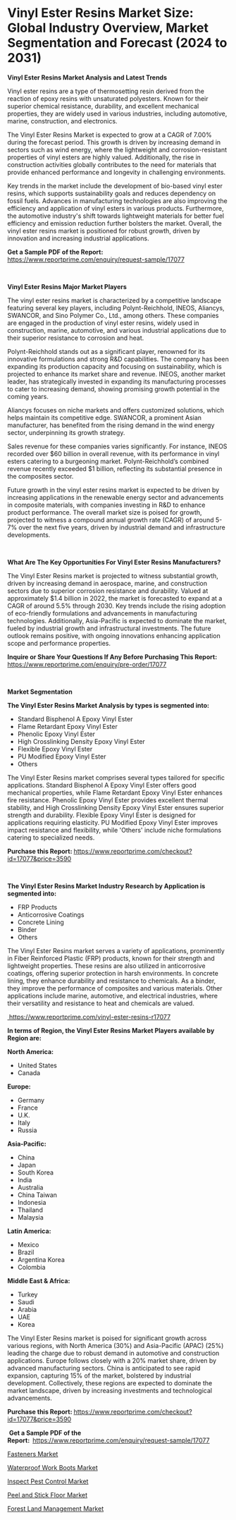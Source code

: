 <p><h1>Vinyl Ester Resins Market Size: Global Industry Overview, Market Segmentation and Forecast (2024 to 2031)</h1></p><p><strong>Vinyl Ester Resins Market Analysis and Latest Trends</strong></p>
<p><p>Vinyl ester resins are a type of thermosetting resin derived from the reaction of epoxy resins with unsaturated polyesters. Known for their superior chemical resistance, durability, and excellent mechanical properties, they are widely used in various industries, including automotive, marine, construction, and electronics. </p><p>The Vinyl Ester Resins Market is expected to grow at a CAGR of 7.00% during the forecast period. This growth is driven by increasing demand in sectors such as wind energy, where the lightweight and corrosion-resistant properties of vinyl esters are highly valued. Additionally, the rise in construction activities globally contributes to the need for materials that provide enhanced performance and longevity in challenging environments.</p><p>Key trends in the market include the development of bio-based vinyl ester resins, which supports sustainability goals and reduces dependency on fossil fuels. Advances in manufacturing technologies are also improving the efficiency and application of vinyl esters in various products. Furthermore, the automotive industry's shift towards lightweight materials for better fuel efficiency and emission reduction further bolsters the market. Overall, the vinyl ester resins market is positioned for robust growth, driven by innovation and increasing industrial applications.</p></p>
<p><strong>Get a Sample PDF of the Report:&nbsp;</strong> <a href="https://www.reportprime.com/enquiry/request-sample/17077?utm_campaign=1131&utm_medium=2&utm_source=Github&utm_content=ia&utm_term=24112024&utm_id=vinyl-ester-resins">https://www.reportprime.com/enquiry/request-sample/17077</a></p>
<p>&nbsp;</p>
<p><strong>Vinyl Ester Resins Major Market Players</strong></p>
<p><p>The vinyl ester resins market is characterized by a competitive landscape featuring several key players, including Polynt-Reichhold, INEOS, Aliancys, SWANCOR, and Sino Polymer Co., Ltd., among others. These companies are engaged in the production of vinyl ester resins, widely used in construction, marine, automotive, and various industrial applications due to their superior resistance to corrosion and heat.</p><p>Polynt-Reichhold stands out as a significant player, renowned for its innovative formulations and strong R&D capabilities. The company has been expanding its production capacity and focusing on sustainability, which is projected to enhance its market share and revenue. INEOS, another market leader, has strategically invested in expanding its manufacturing processes to cater to increasing demand, showing promising growth potential in the coming years. </p><p>Aliancys focuses on niche markets and offers customized solutions, which helps maintain its competitive edge. SWANCOR, a prominent Asian manufacturer, has benefited from the rising demand in the wind energy sector, underpinning its growth strategy. </p><p>Sales revenue for these companies varies significantly. For instance, INEOS recorded over $60 billion in overall revenue, with its performance in vinyl esters catering to a burgeoning market. Polynt-Reichhold’s combined revenue recently exceeded $1 billion, reflecting its substantial presence in the composites sector.</p><p>Future growth in the vinyl ester resins market is expected to be driven by increasing applications in the renewable energy sector and advancements in composite materials, with companies investing in R&D to enhance product performance. The overall market size is poised for growth, projected to witness a compound annual growth rate (CAGR) of around 5-7% over the next five years, driven by industrial demand and infrastructure developments.</p></p>
<p>&nbsp;</p>
<p><strong>What Are The Key Opportunities For Vinyl Ester Resins Manufacturers?</strong></p>
<p><p>The Vinyl Ester Resins market is projected to witness substantial growth, driven by increasing demand in aerospace, marine, and construction sectors due to superior corrosion resistance and durability. Valued at approximately $1.4 billion in 2022, the market is forecasted to expand at a CAGR of around 5.5% through 2030. Key trends include the rising adoption of eco-friendly formulations and advancements in manufacturing technologies. Additionally, Asia-Pacific is expected to dominate the market, fueled by industrial growth and infrastructural investments. The future outlook remains positive, with ongoing innovations enhancing application scope and performance properties.</p></p>
<p><strong>Inquire or Share Your Questions If Any Before Purchasing This Report:</strong> <a href="https://www.reportprime.com/enquiry/pre-order/17077?utm_campaign=1131&utm_medium=2&utm_source=Github&utm_content=ia&utm_term=24112024&utm_id=vinyl-ester-resins">https://www.reportprime.com/enquiry/pre-order/17077</a></p>
<p>&nbsp;</p>
<p><strong>Market Segmentation</strong></p>
<p><strong>The Vinyl Ester Resins Market Analysis by types is segmented into:</strong></p>
<p><ul><li>Standard Bisphenol A Epoxy Vinyl Ester</li><li>Flame Retardant Epoxy Vinyl Ester</li><li>Phenolic Epoxy Vinyl Ester</li><li>High Crosslinking Density Epoxy Vinyl Ester</li><li>Flexible Epoxy Vinyl Ester</li><li>PU Modified Epoxy Vinyl Ester</li><li>Others</li></ul></p>
<p><p>The Vinyl Ester Resins market comprises several types tailored for specific applications. Standard Bisphenol A Epoxy Vinyl Ester offers good mechanical properties, while Flame Retardant Epoxy Vinyl Ester enhances fire resistance. Phenolic Epoxy Vinyl Ester provides excellent thermal stability, and High Crosslinking Density Epoxy Vinyl Ester ensures superior strength and durability. Flexible Epoxy Vinyl Ester is designed for applications requiring elasticity. PU Modified Epoxy Vinyl Ester improves impact resistance and flexibility, while 'Others' include niche formulations catering to specialized needs.</p></p>
<p><strong>Purchase this Report:&nbsp;</strong><a href="https://www.reportprime.com/checkout?id=17077&price=3590&utm_campaign=1131&utm_medium=2&utm_source=Github&utm_content=ia&utm_term=24112024&utm_id=vinyl-ester-resins">https://www.reportprime.com/checkout?id=17077&price=3590</a></p>
<p>&nbsp;</p>
<p><strong>The Vinyl Ester Resins Market Industry Research by Application is segmented into:</strong></p>
<p><ul><li>FRP Products</li><li>Anticorrosive Coatings</li><li>Concrete Lining</li><li>Binder</li><li>Others</li></ul></p>
<p><p>The Vinyl Ester Resins market serves a variety of applications, prominently in Fiber Reinforced Plastic (FRP) products, known for their strength and lightweight properties. These resins are also utilized in anticorrosive coatings, offering superior protection in harsh environments. In concrete lining, they enhance durability and resistance to chemicals. As a binder, they improve the performance of composites and various materials. Other applications include marine, automotive, and electrical industries, where their versatility and resistance to heat and chemicals are valued.</p></p>
<p><a href="https://www.reportprime.com/vinyl-ester-resins-r17077?utm_campaign=1131&utm_medium=2&utm_source=Github&utm_content=ia&utm_term=24112024&utm_id=vinyl-ester-resins">&nbsp;https://www.reportprime.com/vinyl-ester-resins-r17077</a></p>
<p><strong>In terms of Region, the Vinyl Ester Resins Market Players available by Region are:</strong></p>
<p>
    <p> <strong> North America: </strong>
        <ul>
            <li>United States</li>
            <li>Canada</li>
        </ul>
        </p> 
    <p> <strong> Europe: </strong>
        <ul>
            <li>Germany</li>
            <li>France</li>
            <li>U.K.</li>
            <li>Italy</li>
            <li>Russia</li>
        </ul>
        </p> 
    <p> <strong> Asia-Pacific: </strong>
        <ul>
            <li>China</li>
            <li>Japan</li>
            <li>South Korea</li>
            <li>India</li>
            <li>Australia</li>
            <li>China Taiwan</li>
            <li>Indonesia</li>
            <li>Thailand</li>
            <li>Malaysia</li>
        </ul>
        </p> 
    <p> <strong> Latin America: </strong>
        <ul>
            <li>Mexico</li>
            <li>Brazil</li>
            <li>Argentina Korea</li>
            <li>Colombia</li>
        </ul>
        </p> 
    <p> <strong> Middle East & Africa: </strong>
        <ul>
            <li>Turkey</li>
            <li>Saudi</li>
            <li>Arabia</li>
            <li>UAE</li>
            <li>Korea</li>
        </ul>
    </p>
    </p>
<p><p>The Vinyl Ester Resins market is poised for significant growth across various regions, with North America (30%) and Asia-Pacific (APAC) (25%) leading the charge due to robust demand in automotive and construction applications. Europe follows closely with a 20% market share, driven by advanced manufacturing sectors. China is anticipated to see rapid expansion, capturing 15% of the market, bolstered by industrial development. Collectively, these regions are expected to dominate the market landscape, driven by increasing investments and technological advancements.</p></p>
<p><strong>Purchase this Report: </strong><a href="https://www.reportprime.com/checkout?id=17077&price=3590&utm_campaign=1131&utm_medium=2&utm_source=Github&utm_content=ia&utm_term=24112024&utm_id=vinyl-ester-resins">https://www.reportprime.com/checkout?id=17077&price=3590</a></p>
<p>&nbsp;<strong>Get a Sample PDF of the Report:&nbsp;&nbsp;</strong><a href="https://www.reportprime.com/enquiry/request-sample/17077?utm_campaign=1131&utm_medium=2&utm_source=Github&utm_content=ia&utm_term=24112024&utm_id=vinyl-ester-resins">https://www.reportprime.com/enquiry/request-sample/17077</a></p>
<p><strong></strong></p>
<p><p><a href="https://github.com/CliffMedina6/Market-Research-Report-List-7/blob/main/fasteners-market.md?utm_campaign=1131&utm_medium=2&utm_source=Github&utm_content=ia&utm_term=24112024&utm_id=vinyl-ester-resins">Fasteners Market</a></p><p><a href="https://www.linkedin.com/pulse/emerging-trends-waterproof-work-boots-market-detailed-m2arc?utm_campaign=1131&utm_medium=2&utm_source=Github&utm_content=ia&utm_term=24112024&utm_id=vinyl-ester-resins">Waterproof Work Boots Market</a></p><p><a href="https://issuu.com/reportprime-2/docs/inspect-pest-control-market-size-20_6e3f1b118dbd26?utm_campaign=1131&utm_medium=2&utm_source=Github&utm_content=ia&utm_term=24112024&utm_id=vinyl-ester-resins">Inspect Pest Control Market</a></p><p><a href="https://www.linkedin.com/pulse/regulatory-landscape-its-influence-global-peel-stick-bdexc?utm_campaign=1131&utm_medium=2&utm_source=Github&utm_content=ia&utm_term=24112024&utm_id=vinyl-ester-resins">Peel and Stick Floor Market</a></p><p><a href="https://issuu.com/reportprime-2/docs/forest-land-management-market-size-_953f068d26cc4c?utm_campaign=1131&utm_medium=2&utm_source=Github&utm_content=ia&utm_term=24112024&utm_id=vinyl-ester-resins">Forest Land Management Market</a></p></p>